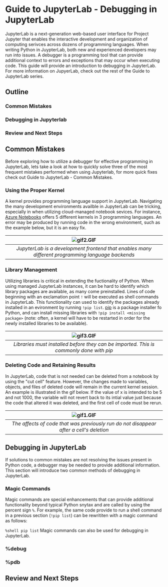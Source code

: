 # Guide to JupyterLab - Debugging in JupyterLab

JupyterLab is a next-generation web-based user interface for Project Jupyter that enables the interactive development and organization of computing serivces across dozens of programming languages. When writing Python in JuypterLab, both new and experienced developers may run into issues. A debugger is a programming tool that can provide additional context to errors and exceptions that may occur when executing code. This guide will provide an introduction to debugging in JupyterLab. For more information on JupyerLab, check out the rest of the Guide to JupyterLab series.

## Outline
### Common Mistakes
### Debugging in Jupyterlab
### Review and Next Steps 

## Common Mistakes
Before exploring how to utilize a debugger for effective programming in JupyterLab, lets take a look at how to quickly solve three of the most frequent mistakes performed when using Jupyterlab, for more quick fixes check out Guide to JupyterLab - Common Mistakes.

### Using the Proper Kernel
A kernel provides programming language support in JupyterLab. Navigating the many development environments availble in JupyterLab can be tricking, especially in when utilizing cloud-managed notebook sevices. For instance, [Azure Notebooks](https://notebooks.azure.com/help/jupyter-notebooks/available-kernels) offers 5 different kernels in 3 programming languages. An error may be produced by running code in the wrong environment, such as the example below, but it is an easy fix.

|![gif2.GIF](https://github.com/PubChimps/JupyterLab/blob/master/media/gif2.GIF?raw=true) |  
|:--:| 
| *JupyterLab is a development frontend that enables many different programming language backends* |

### Library Management
Utilizing libraries is critical in extending the fuctionality of Python. When using managed JupyterLab instances, it can be hard to identify which library packages are available, as many come preinstalled. Lines of code beginning with an exclamation point `!` will be executed as shell commands in JupyterLab. This functionality can used to identify the packages already installed in an evironment by running `!pip list`. [pip](https://pypi.org/project/pip/) is a package installer fo Python, and can install missing libraries with `!pip install <missing package>` (note: often, a kernel will have to be restarted in order for the newly installed libraries to be available).

|![gif3.GIF](https://github.com/PubChimps/JupyterLab/blob/master/media/gif3.GIF?raw=true) |  
|:--:| 
| *Libraries must installed before they can be imported. This is commonly done with pip* |

### Deleting Code and Retaining Results
In JupyterLab, code that is not needed can be deleted from a notebook by using the "cut cell" feature. However, the changes made to variables, objects, and files of deleted code will remain in the current kernel session. An example is illustrated in the gif below. If the value of x is intended to be 5 and not 1000, the variable will not revert back to its intial value just because the code that altered it was deleted, and the first cell of code must be rerun.


|![gif1.GIF](https://github.com/PubChimps/JupyterLab/blob/master/media/gif1.GIF?raw=true) |  
|:--:| 
| *The affects of code that was previously run do not disappear after a cell's deletion* |

## Debugging in JupyterLab
If solutions to common mistakes are not resolving the issues present in Python code, a debugger may be needed to provide additional information. This section will introduce two common methods of debugging in JupyterLab.

### Magic Commands 
Magic commands are special enhancements that can provide additional functionality beyond typical Python snytax and are called by using the percent sign `%`. For example, the same code provide to run a shell command in a previous section (`!pip list`) can be rewrititen with a magic command as follows:

`
%shell
pip list
`
Magic commands can also be used for debugging in JupyterLab.

### %debug
### %pdb

## Review and Next Steps


